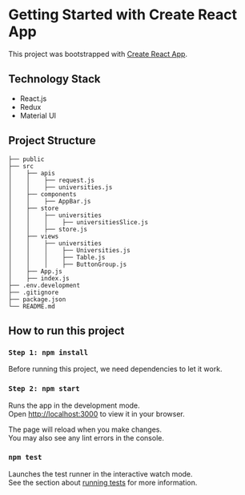 # Getting Started with Create React App

This project was bootstrapped with [Create React App](https://github.com/facebook/create-react-app).
## Technology Stack
- React.js
- Redux
- Material UI
## Project Structure
    ├── public
    ├── src
    │    ├── apis
    │    │    ├── request.js
    │    │    ├── universities.js
    │    ├── components
    │    │    ├── AppBar.js
    │    ├── store
    │    │    ├── universities
    │    │    │    ├── universitiesSlice.js   
    │    │    ├── store.js
    │    ├── views
    │    │    ├── universities
    │    │    │    ├── Universities.js
    │    │    │    ├── Table.js
    │    │    │    ├── ButtonGroup.js
    │    ├── App.js
    │    ├── index.js
    ├── .env.development
    ├── .gitignore
    ├── package.json
    └── README.md
## How to run this project

### `Step 1: npm install`

Before running this project, we need dependencies to let it work.
### `Step 2: npm start`

Runs the app in the development mode.\
Open [http://localhost:3000](http://localhost:3000) to view it in your browser.

The page will reload when you make changes.\
You may also see any lint errors in the console.

### `npm test`

Launches the test runner in the interactive watch mode.\
See the section about [running tests](https://facebook.github.io/create-react-app/docs/running-tests) for more information.
